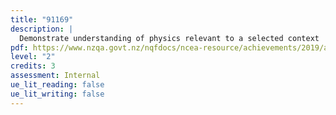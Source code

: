 ```yaml
---
title: "91169"
description: |
  Demonstrate understanding of physics relevant to a selected context
pdf: https://www.nzqa.govt.nz/nqfdocs/ncea-resource/achievements/2019/as91169.pdf
level: "2"
credits: 3
assessment: Internal
ue_lit_reading: false
ue_lit_writing: false
---
```

